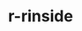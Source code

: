 ---
title: "r-rinside"
layout: cache
categories: [package, develop]
meta: {"compilers": ["gcc@11.4.0"], "num_specs": 15, "num_specs_by_stack": {"hep": 15, "root": 15}, "oss": ["ubuntu22.04"], "platforms": ["linux"], "stacks": ["hep", "root"], "targets": ["x86_64_v3"], "versions": ["0.2.18"]}
spec_details: [{"compiler": "gcc@11.4.0", "hash": "3jg4vrkwcik7o2dmuospetcl4zgqai5i", "os": "ubuntu22.04", "platform": "linux", "size": "-", "stacks": ["hep", "root"], "target": "x86_64_v3", "variants": ["build_system=generic"], "versions": ["0.2.18"]}, {"compiler": "gcc@11.4.0", "hash": "7f5xrwwyxtcseatzwujxziobvrpt73ce", "os": "ubuntu22.04", "platform": "linux", "size": "-", "stacks": ["hep", "root"], "target": "x86_64_v3", "variants": ["build_system=generic"], "versions": ["0.2.18"]}, {"compiler": "gcc@11.4.0", "hash": "an7yzafr6hkdormxptam7acrecjrfpd6", "os": "ubuntu22.04", "platform": "linux", "size": "-", "stacks": ["hep", "root"], "target": "x86_64_v3", "variants": ["build_system=generic"], "versions": ["0.2.18"]}, {"compiler": "gcc@11.4.0", "hash": "eh3g4ktarjvbjoip5gh72xde65ccy3tt", "os": "ubuntu22.04", "platform": "linux", "size": "-", "stacks": ["hep", "root"], "target": "x86_64_v3", "variants": ["build_system=generic"], "versions": ["0.2.18"]}, {"compiler": "gcc@11.4.0", "hash": "g3errlwpinwictyaxnddjsjsqhb3n3xu", "os": "ubuntu22.04", "platform": "linux", "size": "-", "stacks": ["hep", "root"], "target": "x86_64_v3", "variants": ["build_system=generic"], "versions": ["0.2.18"]}, {"compiler": "gcc@11.4.0", "hash": "gikxwqnygijfztt2ncgeuzqr4pnsdfr5", "os": "ubuntu22.04", "platform": "linux", "size": "-", "stacks": ["hep", "root"], "target": "x86_64_v3", "variants": ["build_system=generic"], "versions": ["0.2.18"]}, {"compiler": "gcc@11.4.0", "hash": "kkpujijb7uvzrm5v7o3acjtgyszkwj2j", "os": "ubuntu22.04", "platform": "linux", "size": "-", "stacks": ["hep", "root"], "target": "x86_64_v3", "variants": ["build_system=generic"], "versions": ["0.2.18"]}, {"compiler": "gcc@11.4.0", "hash": "l2frdzaye4oc7jpvyipvx2wixztfhtjz", "os": "ubuntu22.04", "platform": "linux", "size": "-", "stacks": ["hep", "root"], "target": "x86_64_v3", "variants": ["build_system=generic"], "versions": ["0.2.18"]}, {"compiler": "gcc@11.4.0", "hash": "ofy5v264t45erpe54ozyzh3aynp5veb7", "os": "ubuntu22.04", "platform": "linux", "size": "-", "stacks": ["hep", "root"], "target": "x86_64_v3", "variants": ["build_system=generic"], "versions": ["0.2.18"]}, {"compiler": "gcc@11.4.0", "hash": "rl7q5whtkpflpiwetpvf6gypjd6sr6vd", "os": "ubuntu22.04", "platform": "linux", "size": "-", "stacks": ["hep", "root"], "target": "x86_64_v3", "variants": ["build_system=generic"], "versions": ["0.2.18"]}, {"compiler": "gcc@11.4.0", "hash": "sn6ihl52clsj7ixcfvatbhycbabt7mgh", "os": "ubuntu22.04", "platform": "linux", "size": "-", "stacks": ["hep", "root"], "target": "x86_64_v3", "variants": ["build_system=generic"], "versions": ["0.2.18"]}, {"compiler": "gcc@11.4.0", "hash": "uiscz7lqj45ktt2kklfg4cglfyx2nlyy", "os": "ubuntu22.04", "platform": "linux", "size": "-", "stacks": ["hep", "root"], "target": "x86_64_v3", "variants": ["build_system=generic"], "versions": ["0.2.18"]}, {"compiler": "gcc@11.4.0", "hash": "w4n2obrmmsg7lzztjtctcmdcfmokxuy3", "os": "ubuntu22.04", "platform": "linux", "size": "-", "stacks": ["hep", "root"], "target": "x86_64_v3", "variants": ["build_system=generic"], "versions": ["0.2.18"]}, {"compiler": "gcc@11.4.0", "hash": "w73wvxmdrhzfl35warmjpabrj4ga3m4r", "os": "ubuntu22.04", "platform": "linux", "size": "-", "stacks": ["hep", "root"], "target": "x86_64_v3", "variants": ["build_system=generic"], "versions": ["0.2.18"]}, {"compiler": "gcc@11.4.0", "hash": "ygzzly6mfbxzuca6vixvyruqg4ugy2kf", "os": "ubuntu22.04", "platform": "linux", "size": "-", "stacks": ["hep", "root"], "target": "x86_64_v3", "variants": ["build_system=generic"], "versions": ["0.2.18"]}]
---